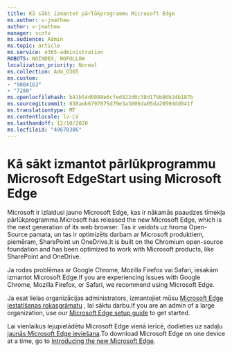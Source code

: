 ```yaml
---
title: Kā sākt izmantot pārlūkprogrammu Microsoft Edge
ms.author: v-jmathew
author: v-jmathew
manager: scotv
ms.audience: Admin
ms.topic: article
ms.service: o365-administration
ROBOTS: NOINDEX, NOFOLLOW
localization_priority: Normal
ms.collection: Adm_O365
ms.custom:
- "9004163"
- "7280"
ms.openlocfilehash: b41b54d6888e6cfed422d0c38d17bb86b24b187b
ms.sourcegitcommit: 830aeb6797075d79e3a3006da05da2059ddd041f
ms.translationtype: MT
ms.contentlocale: lv-LV
ms.lasthandoff: 12/10/2020
ms.locfileid: "49678386"
---
```

# <a name="start-using-microsoft-edge"></a><span data-ttu-id="7ace1-102">Kā sākt izmantot pārlūkprogrammu Microsoft Edge</span><span class="sxs-lookup"><span data-stu-id="7ace1-102">Start using Microsoft Edge</span></span>

<span data-ttu-id="7ace1-103">Microsoft ir izlaidusi jauno Microsoft Edge, kas ir nākamās paaudzes tīmekļa pārlūkprogramma.</span><span class="sxs-lookup"><span data-stu-id="7ace1-103">Microsoft has released the new Microsoft Edge, which is the next generation of its web browser.</span></span> <span data-ttu-id="7ace1-104">Tas ir veidots uz hroma Open-Source pamata, un tas ir optimizēts darbam ar Microsoft produktiem, piemēram, SharePoint un OneDrive.</span><span class="sxs-lookup"><span data-stu-id="7ace1-104">It is built on the Chromium open-source foundation and has been optimized to work with Microsoft products, like SharePoint and OneDrive.</span></span>

<span data-ttu-id="7ace1-105">Ja rodas problēmas ar Google Chrome, Mozilla Firefox vai Safari, iesakām izmantot Microsoft Edge.</span><span class="sxs-lookup"><span data-stu-id="7ace1-105">If you are experiencing issues with Google Chrome, Mozilla Firefox, or Safari, we recommend using Microsoft Edge.</span></span>

<span data-ttu-id="7ace1-106">Ja esat lielas organizācijas administrators, izmantojiet mūsu [Microsoft Edge iestatīšanas rokasgrāmatu](https://go.microsoft.com/fwlink/?linkid=2142423) , lai sāktu darbu.</span><span class="sxs-lookup"><span data-stu-id="7ace1-106">If you are an admin of a large organization, use our [Microsoft Edge setup guide](https://go.microsoft.com/fwlink/?linkid=2142423) to get started.</span></span>

<span data-ttu-id="7ace1-107">Lai vienlaikus lejupielādētu Microsoft Edge vienā ierīcē, dodieties uz sadaļu [jaunās Microsoft Edge ieviešana](https://go.microsoft.com/fwlink/?linkid=2141049).</span><span class="sxs-lookup"><span data-stu-id="7ace1-107">To download Microsoft Edge on one device at a time, go to [Introducing the new Microsoft Edge](https://go.microsoft.com/fwlink/?linkid=2141049).</span></span>
